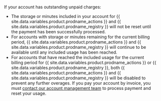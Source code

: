 If your account has outstanding unpaid charges:

* The storage or minutes included in your account for {{ site.data.variables.product.prodname_actions }} and {{ site.data.variables.product.prodname_registry }} will not be reset until the payment has been successfully processed.
* For accounts with storage or minutes remaining for the current billing period, {{ site.data.variables.product.prodname_actions }} and {{ site.data.variables.product.prodname_registry }} will continue to be available until any included usage has been reached.
* For accounts that have reached the included usage for the current billing period for {{ site.data.variables.product.prodname_actions }} or {{ site.data.variables.product.prodname_registry }}, both {{ site.data.variables.product.prodname_actions }} and {{ site.data.variables.product.prodname_registry }} will be disabled to prevent any further overages. If you pay your account by invoice, you must [contact our account management team](https://enterprise.github.com/contact) to process payment and reset your usage.
